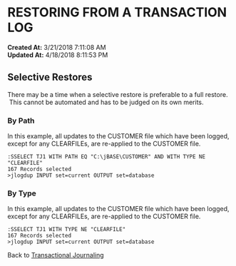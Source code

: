 # RESTORING FROM A TRANSACTION LOG

**Created At:** 3/21/2018 7:11:08 AM  
**Updated At:** 4/18/2018 8:11:53 PM  


## Selective Restores 

There may be a time when a selective restore is preferable to a full restore.  This cannot be automated and has to be judged on its own merits.

### 


### By Path 

In this example, all updates to the CUSTOMER file which have been logged, except for any CLEARFILEs, are re-applied to the CUSTOMER file.

```
:SSELECT TJ1 WITH PATH EQ "C:\jBASE\CUSTOMER" AND WITH TYPE NE "CLEARFILE"
167 Records selected
>jlogdup INPUT set=current OUTPUT set=database
```



### By Type

In this example, all updates to the CUSTOMER file which have been logged, except for any CLEARFILEs, are re-applied to the CUSTOMER file.

```
:SSELECT TJ1 WITH TYPE NE "CLEARFILE"
167 Records selected
>jlogdup INPUT set=current OUTPUT set=database
```



Back to [Transactional Journaling](introduction-to-transactional-journaling)
